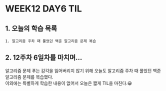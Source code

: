 # WEEK12 DAY6 TIL

## 1. 오늘의 학습 목록
```
1. 알고리즘 주차 때 풀었던 백준 알고리즘 문제 복습
```

## 2. 12주차 6일차를 마치며...
알고리즘 문제 푸는 감각을 잃어버리지 않기 위해 오늘도 알고리즘 주차 때 풀었던 백준 알고리즘 문제를 복습했다.  
이외에는 특별하게 학습한 내용이 없어서 오늘은 짧게 TIL을 마친다.😀